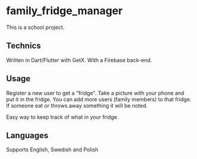# family_fridge_manager

This is a school project.

## Technics

Written in Dart/Flutter with GetX.
With a Firebase back-end.

## Usage

Register a new user to get a "fridge".
Take a picture with your phone and put it in the fridge.
You can add more users (family members) to that fridge.
If someone eat or throws away something it will be noted.

Easy way to keep track of what in your fridge.

## Languages

Supports English, Swedish and Polish